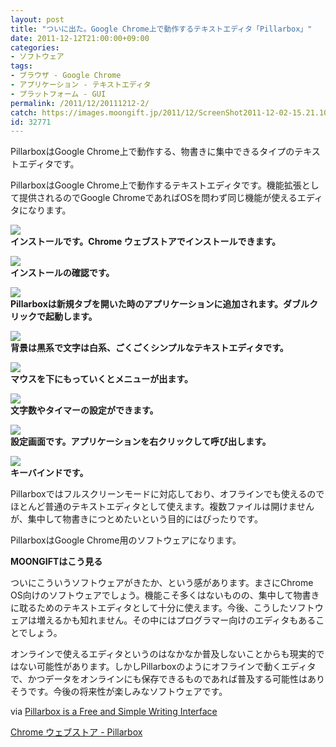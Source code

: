 ```yaml
---
layout: post
title: "ついに出た。Google Chrome上で動作するテキストエディタ「Pillarbox」"
date: 2011-12-12T21:00:00+09:00
categories:
- ソフトウェア
tags: 
- ブラウザ - Google Chrome
- アプリケーション - テキストエディタ
- プラットフォーム - GUI
permalink: /2011/12/20111212-2/
catch: https://images.moongift.jp/2011/12/ScreenShot2011-12-02-15.21.10_thumb.png
id: 32771
---
```

PillarboxはGoogle Chrome上で動作する、物書きに集中できるタイプのテキストエディタです。

  

PillarboxはGoogle Chrome上で動作するテキストエディタです。機能拡張として提供されるのでGoogle ChromeであればOSを問わず同じ機能が使えるエディタになります。

  

[![](https://images.moongift.jp/2011/12/ScreenShot2011-12-02-15.20.39_thumb.png)](https://images.moongift.jp/2011/12/a0455ed8f6ec3bcd45d25196ea8a604a.png)  
**インストールです。Chrome ウェブストアでインストールできます。**

  

[![](https://images.moongift.jp/2011/12/ScreenShot2011-12-02-15.20.43_thumb.png)](https://images.moongift.jp/2011/12/30ee0c674024e475425d1a8d81e25001.png)  
**インストールの確認です。**

  

[![](https://images.moongift.jp/2011/12/b74d1368a456ba7cf1fc859b7b379b54.png)](https://images.moongift.jp/2011/12/4f5ba252df9aa6ad2842419440a9c93d.png)  
**Pillarboxは新規タブを開いた時のアプリケーションに追加されます。ダブルクリックで起動します。**

  

[![](https://images.moongift.jp/2011/12/ScreenShot2011-12-02-15.21.05_thumb.png)](https://images.moongift.jp/2011/12/25719cef024a1881940737568f870ea5.png)  
**背景は黒系で文字は白系、ごくごくシンプルなテキストエディタです。**

  

[![](https://images.moongift.jp/2011/12/ScreenShot2011-12-02-15.21.10_thumb.png)](https://images.moongift.jp/2011/12/34522c05c9beb32ca90a563fad320475.png)  
**マウスを下にもっていくとメニューが出ます。**

  

[![](https://images.moongift.jp/2011/12/ScreenShot2011-12-02-15.21.32_thumb.png)](https://images.moongift.jp/2011/12/25ac3dadb2e09adafb447f361ebdff0c.png)  
**文字数やタイマーの設定ができます。**

  

[![](https://images.moongift.jp/2011/12/ScreenShot2011-12-02-15.24.11_thumb.png)](https://images.moongift.jp/2011/12/9cdb45be2460835215b7ee5b2ef35a5d.png)  
**設定画面です。アプリケーションを右クリックして呼び出します。**

  

[![](https://images.moongift.jp/2011/12/ScreenShot2011-12-02-15.28.26_thumb.png)](https://images.moongift.jp/2011/12/b53ee93c948e1c9cfb3c1fa7f2ae4e00.png)  
**キーバインドです。**

  

Pillarboxではフルスクリーンモードに対応しており、オフラインでも使えるのでほとんど普通のテキストエディタとして使えます。複数ファイルは開けませんが、集中して物書きにつとめたいという目的にはぴったりです。

  
<!--more-->  

PillarboxはGoogle Chrome用のソフトウェアになります。

  
  
  

**MOONGIFTはこう見る**

  

ついにこういうソフトウェアがきたか、という感があります。まさにChrome OS向けのソフトウェアでしょう。機能こそ多くはないものの、集中して物書きに耽るためのテキストエディタとして十分に使えます。今後、こうしたソフトウェアは増えるかも知れません。その中にはプログラマー向けのエディタもあることでしょう。

  

オンラインで使えるエディタというのはなかなか普及しないことからも現実的ではない可能性があります。しかしPillarboxのようにオフラインで動くエディタで、かつデータをオンラインにも保存できるものであれば普及する可能性はありそうです。今後の将来性が楽しみなソフトウェアです。

  

via [Pillarbox is a Free and Simple Writing Interface](http://www.ghacks.net/2011/12/01/pillarbox-is-a-free-and-simple-writing-interface/)

  

[Chrome ウェブストア - Pillarbox](https://chrome.google.com/webstore/detail/lfpkiimneajkmcikgpihhiekhmeemacn)

